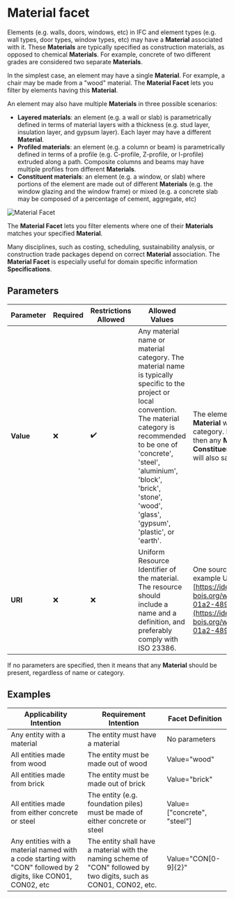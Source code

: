 # Material facet

Elements (e.g. walls, doors, windows, etc) in IFC and element types (e.g. wall types, door types, window types, etc) may have a **Material** associated with it. These **Materials** are typically specified as construction materials, as opposed to chemical **Materials**. For example, concrete of two different grades are considered two separate **Materials**.

In the simplest case, an element may have a single **Material**. For example, a chair may be made from a "wood" material. The **Material Facet** lets you filter by elements having this **Material**.

An element may also have multiple **Materials** in three possible scenarios:

- **Layered materials**: an element (e.g. a wall or slab) is parametrically defined in terms of material layers with a thickness (e.g. stud layer, insulation layer, and gypsum layer). Each layer may have a different **Material**.
- **Profiled materials**: an element (e.g. a column or beam) is parametrically defined in terms of a profile (e.g. C-profile, Z-profile, or I-profile) extruded along a path. Composite columns and beams may have multiple profiles from different **Materials**.
- **Constituent materials**: an element (e.g. a window, or slab) where portions of the element are made out of different **Materials** (e.g. the window glazing and the window frame) or mixed  (e.g. a concrete slab may be composed of a percentage of cement, aggregate, etc)

![Material Facet](Graphics/material-facet.png)

The **Material Facet** lets you filter elements where one of their **Materials** matches your specified **Material**.

Many disciplines, such as costing, scheduling, sustainability analysis, or construction trade packages depend on correct **Material** association. The **Material Facet** is especially useful for domain specific information **Specifications**.

## Parameters

| Parameter | Required | Restrictions Allowed | Allowed Values                                                                                                                                                                                                                                                                       | Meaning                                                                                                                                                                                                                                                 |
| --------- | -------- | -------------------- | ------------------------------------------------------------------------------------------------------------------------------------------------------------------------------------------------------------------------------------------------------------------------------------ | ------------------------------------------------------------------------------------------------------------------------------------------------------------------------------------------------------------------------------------------------------- |
| **Value** | ❌       | ✔️                 | Any material name or material category. The material name is typically specific to the project or local convention. The material category is recommended to be one of 'concrete', 'steel', 'aluminium', 'block', 'brick', 'stone', 'wood', 'glass', 'gypsum', 'plastic', or 'earth'. | The element must be made out of a **Material** with the specified name or category. If there are multiple **Materials**, then any **Material**, **Layer**, **Profile** or **Constituent** with that name or category will also satisfy the requirement. |
| **URI**   | ❌       | ❌                   | Uniform Resource Identifier of the material. The resource should include a name and a definition, and preferably comply with ISO 23386. | One source of valid URIs is [the bSDD](https://search.bsdd.buildingsmart.org/). An example URI for a "Plywood": [https://identifier.buildingsmart.org/uri/cei-bois.org/wood/1.0.0/class/8dca70a2-01a2-489b-9381-fbeff09db8dc](https://identifier.buildingsmart.org/uri/cei-bois.org/wood/1.0.0/class/8dca70a2-01a2-489b-9381-fbeff09db8dc). |

If no parameters are specified, then it means that any **Material** should be present, regardless of name or category.

## Examples

| Applicability Intention                                                                                         | Requirement Intention                                                                                               | Facet Definition            |
| --------------------------------------------------------------------------------------------------------------- | ------------------------------------------------------------------------------------------------------------------- | --------------------------- |
| Any entity with a material                                                                                      | The entity must have a material                                                                                     | No parameters               |
| All entities made from wood                                                                                     | The entity must be made out of wood                                                                                 | Value="wood"                |
| All entities made from brick                                                                                    | The entity must be made out of brick                                                                                | Value="brick"               |
| All entities made from either concrete or steel                                                                 | The entity (e.g. foundation piles) must be made of either concrete or steel                                         | Value=["concrete", "steel"] |
| Any entities with a material named with a code starting with "CON" followed by 2 digits, like CON01, CON02, etc | The entity shall have a material with the naming scheme of "CON" followed by two digits, such as CON01, CON02, etc. | Value="CON[0-9]{2}"         |
